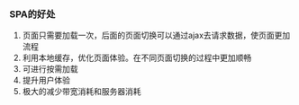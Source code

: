 ### SPA的好处
1. 页面只需要加载一次，后面的页面切换可以通过ajax去请求数据，使页面更加流程
2. 利用本地缓存，优化页面体验。在不同页面切换的过程中更加顺畅
3. 可进行按需加载
4. 提升用户体验
5. 极大的减少带宽消耗和服务器消耗
